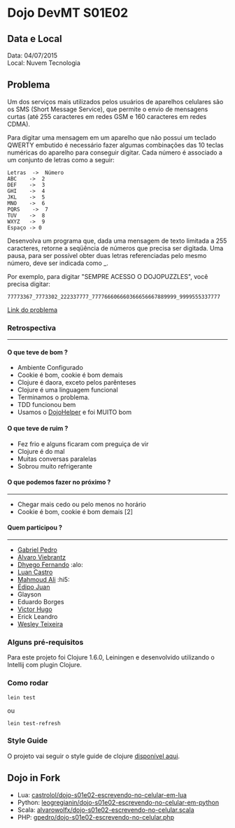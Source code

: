 # Dojo DevMT S01E02 

## Data e Local
Data: 04/07/2015  
Local: Nuvem Tecnologia  

## Problema
Um dos serviços mais utilizados pelos usuários de aparelhos celulares são os SMS (Short Message Service), que permite o envio de mensagens curtas (até 255 caracteres em redes GSM e 160 caracteres em redes CDMA).

Para digitar uma mensagem em um aparelho que não possui um teclado QWERTY embutido é necessário fazer algumas combinações das 10 teclas numéricas do aparelho para conseguir digitar. Cada número é associado a um conjunto de letras como a seguir:

	Letras  ->  Número
	ABC    ->  2 
	DEF    ->  3 
	GHI    ->  4 
	JKL    ->  5 
	MNO    ->  6 
	PQRS    ->  7 
	TUV    ->  8 
	WXYZ   ->  9 
	Espaço -> 0 

Desenvolva um programa que, dada uma mensagem de texto limitada a 255 caracteres, retorne a seqüência de números que precisa ser digitada. Uma pausa, para ser possível obter duas letras referenciadas pelo mesmo número, deve ser indicada como _.

Por exemplo, para digitar "SEMPRE ACESSO O DOJOPUZZLES", você precisa digitar:

	77773367_7773302_222337777_777766606660366656667889999_9999555337777

[Link do problema](http://dojopuzzles.com/problemas/exibe/escrevendo-no-celular/)

### Retrospectiva
--------
#### O que teve de bom ?

* Ambiente Configurado
* Cookie é bom, cookie é bom demais
* Clojure é daora, exceto pelos parênteses
* Clojure é uma linguagem funcional
* Terminamos o problema.
* TDD funcionou bem
* Usamos o [DojoHelper](https://github.com/castrolol/DojoHelper) e foi MUITO bom

#### O que teve de ruim ?

* Fez frio e alguns ficaram com preguiça de vir
* Clojure é do mal
* Muitas conversas paralelas
* Sobrou muito refrigerante

#### O que podemos fazer no próximo ?
--------

* Chegar mais cedo ou pelo menos no horário
* Cookie é bom, cookie é bom demais [2]

#### Quem participou ?
--------
* [Gabriel Pedro](https://github.com/gpedro)
* [Alvaro Viebrantz](https://github.com/alvarowolfx)
* [Dhyego Fernando](https://github.com/dhyegofernando) :alo: 
* [Luan Castro](https://github.com/castrolol)
* [Mahmoud Ali](https://github.com/akamud) :hi5: 
* [Édipo Juan](https://github.com/edipojs)
* Glayson
* Eduardo Borges
* [Victor Hugo](https://github.com/victorhsn)
* Erick Leandro
* [Wesley Teixeira](https://github.com/wesleyteixeira) 

### Alguns pré-requisitos

Para este projeto foi Clojure 1.6.0, Leiningen e desenvolvido utilizando o Intellij com plugin Clojure.

### Como rodar

```shell
lein test
```
ou

```shell
lein test-refresh
``` 

### Style Guide

O projeto vai seguir o style guide de clojure [disponível aqui](https://github.com/bbatsov/clojure-style-guide).


## Dojo in Fork

* Lua: [castrolol/dojo-s01e02-escrevendo-no-celular-em-lua](https://github.com/castrolol/dojo-s01e02-escrevendo-no-celular-em-lua)
* Python: [leogregianin/dojo-s01e02-escrevendo-no-celular-em-python](https://github.com/leogregianin/dojo-s01e02-escrevendo-no-celular-em-python)
* Scala: [alvarowolfx/dojo-s01e02-escrevendo-no-celular.scala](https://github.com/alvarowolfx/dojo-s01e02-escrevendo-no-celular.scala)
* PHP: [gpedro/dojo-s01e02-escrevendo-no-celular.php](https://github.com/gpedro/dojo-s01e02-escrevendo-no-celular.php)

